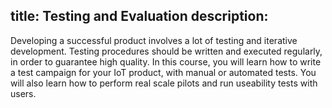 title: Testing and Evaluation
description: 
---

Developing a successful product involves a lot of testing and iterative development. Testing procedures should be written and executed regularly, in order to guarantee high quality. In this course, you will learn how to write a test campaign for your IoT product, with manual or automated tests. You will also learn how to perform real scale pilots and run useability tests with users.
